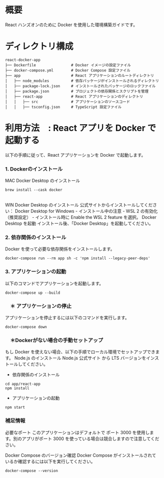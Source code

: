 # 概要
React ハンズオンのために Docker を使用した環境構築ガイドです。

# ディレクトリ構成  
``` 
react-docker-app
├── Dockerfile                # Docker イメージの設定ファイル
├── docker-compose.yml        # Docker Compose 設定ファイル
├── app                       # React アプリケーションのルートディレクトリ
│   ├── node_modules          # 依存パッケージがインストールされるディレクトリ
│   ├── package-lock.json     # インストールされたパッケージのロックファイル
│   ├── package.json          # プロジェクトの依存関係とスクリプトを管理
│   ├── react-app             # React アプリケーションのディレクトリ
│   │   ├── src               # アプリケーションのソースコード
│   │   ├── tsconfig.json     # TypeScript 設定ファイル
```

# 利用方法　: React アプリを Docker で起動する
以下の手順に従って、React アプリケーションを Docker で起動します。

### 1. Dockerのインストール

MAC
Docker Desktop のインストール
```
brew install --cask docker
```
<br>
WIN
Docker Desktop のインストール 公式サイトからインストールしてください： Docker Desktop for Windows
- インストール中の注意
 - WSL 2 の有効化（推奨設定）
 - インストール時に Enable the WSL 2 feature を選択。
Docker Desktop を起動 インストール後、「Docker Desktop」を起動してください。

### 2. 依存関係のインストール
Docker を使って必要な依存関係をインストールします。
 ```
docker-compose run --rm app sh -c 'npm install --legacy-peer-deps'
 ```
 ### 3. アプリケーションの起動
 以下のコマンドでアプリケーションを起動します。
 ```
docker-compose up --build
 ```
 ### 　＊ アプリケーションの停止
 アプリケーションを停止するには以下のコマンドを実行します。
 ```
docker-compose down
 ```
### 　＊Dockerがない場合の手動セットアップ
もし Docker を使えない場合、以下の手順でローカル環境でセットアップできます。
Node.js のインストール
Node.js 公式サイト から LTS バージョンをインストールしてください。

- 依存関係のインストール
```
cd app/react-app
npm install
```
- アプリケーションの起動
```
npm start
```
### 補足情報
必要なポート
このアプリケーションはデフォルトで ポート 3000 を使用します。別のアプリがポート 3000 を使っている場合は競合しますので注意してください。

Docker Compose のバージョン確認
Docker Compose がインストールされているか確認するには以下を実行してください。
```
docker-compose --version
```
